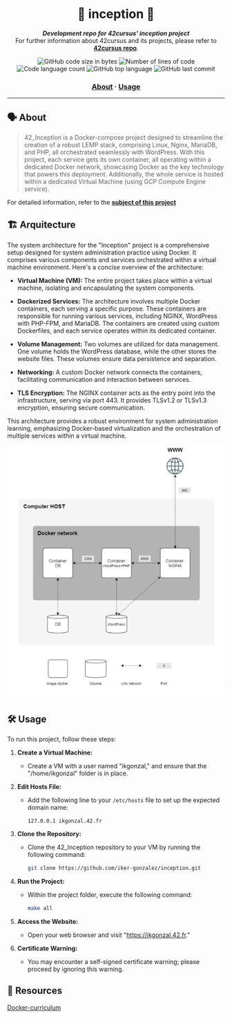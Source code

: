 <h1 align="center">
🐳 inception 🐳
</h1>

<p align="center">
	<b><i>Development repo for 42cursus' inception project</i></b><br>
	For further information about 42cursus and its projects, please refer to <a href="https://github.com/iker-gonzalez/42_cursus"><b>42cursus repo</b></a>.
</p>

<p align="center">
	<img alt="GitHub code size in bytes" src="https://img.shields.io/github/languages/code-size/iker-gonzalez/inception?color=blueviolet" />
	<img alt="Number of lines of code" src="https://img.shields.io/tokei/lines/github/iker-gonzalez/inception?color=blueviolet" />
	<img alt="Code language count" src="https://img.shields.io/github/languages/count/iker-gonzalez/inception?color=blue" />
	<img alt="GitHub top language" src="https://img.shields.io/github/languages/top/iker-gonzalez/inception?color=blue" />
	<img alt="GitHub last commit" src="https://img.shields.io/github/last-commit/iker-gonzalez/inception?color=brightgreen" />
</p>

<h3 align="center">
	<a href="#%EF%B8%8F-about">About</a>
	<span> · </span>
	<a href="#%EF%B8%8F-usage">Usage</a>
</h3>

---

## 🗣️ About

>42_Inception is a Docker-compose project designed to streamline the creation of a robust LEMP stack, comprising Linux, Nginx, MariaDB, and PHP, all orchestrated seamlessly with WordPress. With this project, each service gets its own container, all operating within a dedicated Docker network, showcasing Docker as the key technology that powers this deployment. Additionally, the whole service is hosted within a dedicated Virtual Machine (using GCP Compute Engine service).

For detailed information, refer to the [**subject of this project**](https://github.com/iker-gonzalez/42_cursus/blob/main/_PDFs/en.subject_inception.pdf)


## 🏗 Arquitecture 

The system architecture for the "Inception" project is a comprehensive setup designed for system administration practice using Docker. It comprises various components and services orchestrated within a virtual machine environment. Here's a concise overview of the architecture:

- **Virtual Machine (VM):** The entire project takes place within a virtual machine, isolating and encapsulating the system components.

- **Dockerized Services:** The architecture involves multiple Docker containers, each serving a specific purpose. These containers are responsible for running various services, including NGINX, WordPress with PHP-FPM, and MariaDB. The containers are created using custom Dockerfiles, and each service operates within its dedicated container.

- **Volume Management:** Two volumes are utilized for data management. One volume holds the WordPress database, while the other stores the website files. These volumes ensure data persistence and separation.

- **Networking:** A custom Docker network connects the containers, facilitating communication and interaction between services.

- **TLS Encryption:** The NGINX container acts as the entry point into the infrastructure, serving via port 443. It provides TLSv1.2 or TLSv1.3 encryption, ensuring secure communication.

This architecture provides a robust environment for system administration learning, emphasizing Docker-based virtualization and the orchestration of multiple services within a virtual machine.


![System arquitecture](https://github.com/iker-gonzalez/inception/blob/main/inception_arquitecture.png)

 ## 🛠️ Usage
To run this project, follow these steps:

1. **Create a Virtual Machine:**
   - Create a VM with a user named "ikgonzal," and ensure that the "/home/ikgonzal" folder is in place.

2. **Edit Hosts File:**
   - Add the following line to your `/etc/hosts` file to set up the expected domain name:
     ```
     127.0.0.1 ikgonzal.42.fr
     ```

3. **Clone the Repository:**
   - Clone the 42_Inception repository to your VM by running the following command:
     ```bash
     git clone https://github.com/iker-gonzalez/inception.git
     ```

4. **Run the Project:**
   - Within the project folder, execute the following command:
     ```bash
     make all
     ```

5. **Access the Website:**
   - Open your web browser and visit "https://ikgonzal.42.fr."

6. **Certificate Warning:**
   - You may encounter a self-signed certificate warning; please proceed by ignoring this warning.
 
 ## 🔗 Resources
 
 [Docker-curriculum](https://docker-curriculum.com/)
 
 
